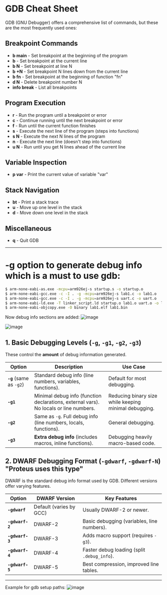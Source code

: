 # GDB Cheat Sheet

GDB (GNU Debugger) offers a comprehensive list of commands, but these are the most frequently used ones:

## Breakpoint Commands
- **b main** - Set breakpoint at the beginning of the program  
- **b** - Set breakpoint at the current line  
- **b N** - Set breakpoint at line N  
- **b +N** - Set breakpoint N lines down from the current line  
- **b fn** - Set breakpoint at the beginning of function "fn"  
- **d N** - Delete breakpoint number N  
- **info break** - List all breakpoints  

## Program Execution
- **r** - Run the program until a breakpoint or error  
- **c** - Continue running until the next breakpoint or error  
- **f** - Run until the current function finishes  
- **s** - Execute the next line of the program (steps into functions)  
- **s N** - Execute the next N lines of the program  
- **n** - Execute the next line (doesn't step into functions)  
- **u N** - Run until you get N lines ahead of the current line  

## Variable Inspection
- **p var** - Print the current value of variable "var"  

## Stack Navigation
- **bt** - Print a stack trace  
- **u** - Move up one level in the stack  
- **d** - Move down one level in the stack  

## Miscellaneous
- **q** - Quit GDB  

---
# -g option to generate debug info which is a must to use gdb:
```bash
$ arm-none-eabi-as.exe -mcpu=arm926ej-s startup.s -o startup.o
$ arm-none-eabi-gcc.exe -c -I . -g -mcpu=arm926ej-s lab1.c -o lab1.o
$ arm-none-eabi-gcc.exe -c -I . -g -mcpu=arm926ej-s uart.c -o uart.o
$ arm-none-eabi-ld.exe -T linker_script.ld startup.o lab1.o uart.o -o lab1.elf -Map=Map_file.map
$ arm-none-eabi-objcopy.exe -O binary lab1.elf lab1.bin

```
Now debug info sections are added:
![image](https://github.com/user-attachments/assets/19042c12-18af-4478-bf73-f9d37a3c75df)


![image](https://github.com/user-attachments/assets/e80d488d-c7cf-47ae-b032-eea00d769c02)


## 1. Basic Debugging Levels (`-g`, `-g1`, `-g2`, `-g3`)

These control the **amount** of debug information generated.

| Option   | Description | Use Case |
|----------|-------------|----------|
| **`-g`** (same as `-g2`) | Standard debug info (line numbers, variables, functions). | Default for most debugging. |
| **`-g1`** | Minimal debug info (function declarations, external vars). No locals or line numbers. | Reducing binary size while keeping minimal debugging. |
| **`-g2`** | Same as `-g`. Full debug info (line numbers, locals, functions). | General debugging. |
| **`-g3`** | **Extra debug info** (includes macros, inline functions). | Debugging heavily macro-based code. |

## 2. DWARF Debugging Format (`-gdwarf`, `-gdwarf-N`) "Proteus uses this type"

DWARF is the standard debug info format used by GDB. Different versions offer varying features.

| Option          | DWARF Version | Key Features |
|-----------------|--------------|--------------|
| **`-gdwarf`**   | Default (varies by GCC) | Usually DWARF-2 or newer. |
| **`-gdwarf-2`** | DWARF-2 | Basic debugging (variables, line numbers). |
| **`-gdwarf-3`** | DWARF-3 | Adds macro support (requires `-g3`). |
| **`-gdwarf-4`** | DWARF-4 | Faster debug loading (split `.debug_info`). |
| **`-gdwarf-5`** | DWARF-5 | Best compression, improved line tables. |

---

Example for gdb setup paths:
![image](https://github.com/user-attachments/assets/804f5b29-bd06-437b-b1dd-6dfd7d37f8de)






